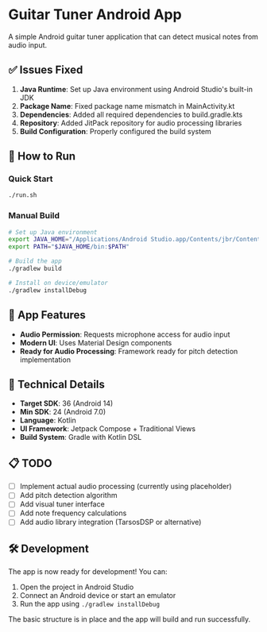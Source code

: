 # Guitar Tuner Android App

A simple Android guitar tuner application that can detect musical notes from audio input.

## ✅ Issues Fixed

1. **Java Runtime**: Set up Java environment using Android Studio's built-in JDK
2. **Package Name**: Fixed package name mismatch in MainActivity.kt
3. **Dependencies**: Added all required dependencies to build.gradle.kts
4. **Repository**: Added JitPack repository for audio processing libraries
5. **Build Configuration**: Properly configured the build system

## 🚀 How to Run

### Quick Start
```bash
./run.sh
```

### Manual Build
```bash
# Set up Java environment
export JAVA_HOME="/Applications/Android Studio.app/Contents/jbr/Contents/Home"
export PATH="$JAVA_HOME/bin:$PATH"

# Build the app
./gradlew build

# Install on device/emulator
./gradlew installDebug
```

## 📱 App Features

- **Audio Permission**: Requests microphone access for audio input
- **Modern UI**: Uses Material Design components
- **Ready for Audio Processing**: Framework ready for pitch detection implementation

## 🔧 Technical Details

- **Target SDK**: 36 (Android 14)
- **Min SDK**: 24 (Android 7.0)
- **Language**: Kotlin
- **UI Framework**: Jetpack Compose + Traditional Views
- **Build System**: Gradle with Kotlin DSL

## 📋 TODO

- [ ] Implement actual audio processing (currently using placeholder)
- [ ] Add pitch detection algorithm
- [ ] Add visual tuner interface
- [ ] Add note frequency calculations
- [ ] Add audio library integration (TarsosDSP or alternative)

## 🛠️ Development

The app is now ready for development! You can:

1. Open the project in Android Studio
2. Connect an Android device or start an emulator
3. Run the app using `./gradlew installDebug`

The basic structure is in place and the app will build and run successfully. 